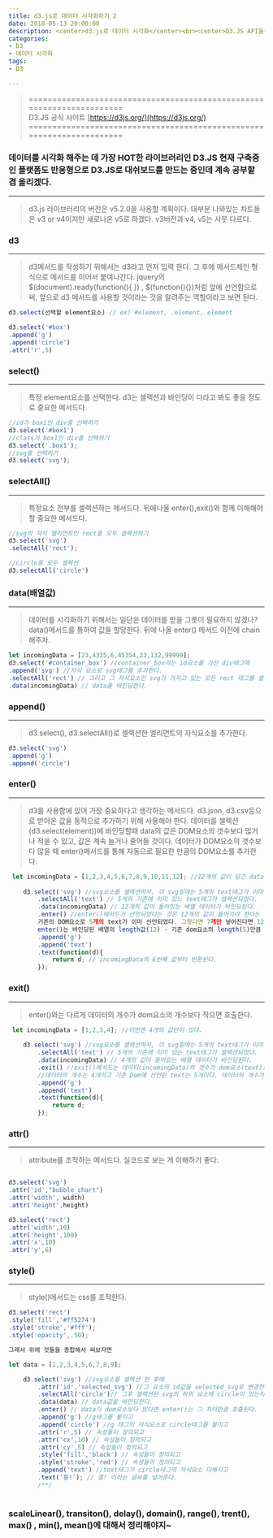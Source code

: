 ```yaml
---
title: d3.js로 데이터 시각화하기 2
date: 2018-05-13 20:00:00
description: <center>d3.js로 데이터 시각화</center><br><center>D3.JS API들</center>
categories:
- D3
- 데이터 시각화
tags:
- D3

---
```


>  ======================================================================<br>
   D3.JS 공식 사이트 [https://d3js.org/](https://d3js.org/)  
   ======================================================================

### 데이터를 시각화 해주는 데 가장 HOT한 라이브러리인 D3.JS 현재 구축중인 플랫폼도 반응형으로 D3.JS로 대쉬보드를 만드는 중인데 계속 공부할 겸 올리겠다.
---

> d3.js 라이브러리의 버전은 v5.2.0을 사용할 계획이다. 대부분 나와있는 차트들은 v3 or v4이지만 새로나온 v5로 하겠다. v3버전과 v4, v5는 사뭇 다르다.


### d3
---
> d3메서드를 작성하기 위해서는 d3라고 먼저 입력 한다. 그 후에 메서드체인 형식으로 메서드를 이어서 붙여나간다.
jquery의 $(document).ready(function(){
}) , $(function(){})처럼 앞에 선언함으로써, 앞으로 d3 메서드를 사용할 것이라는 것을 알려주는 역할이라고 보면 된다.
```javascript
d3.select(선택할 element요소) // ex) #element, .element, element

d3.select('#box')
.append('g')
.append('circle')
.attr('r',5)

```

### select()
---

> 특정 element요소를 선택한다. d3는 셀렉션과 바인딩이 다라고 봐도 좋을 정도로 중요한 메서드다.
```javascript
//id가 box1인 div를 선택하기
d3.select('#box1')
//class가 box1인 div를 선택하기
d3.select('.box1');
//svg를 선택하기
d3.select('svg');
```

### selectAll()
---
> 특정요소 전부를 셀렉션하는 메서드다. 뒤에나올 enter(),exit()와 함께 이해해야할 중요한 메서드다.

```javascript
//svg의 자식 엘리먼트인 rect를 모두 셀렉션하기
d3.select('svg')
.selectAll('rect');

//circle을 모두 셀렉션
d3.selectAll('circle')
```

### data(배열값)
---
> 데이터를 시각화하기 위해서는 일단은 데이터를 받을 그릇이 필요하지 않겠나?
data()메서드를 통하여 값을 할당한다. 뒤에 나올 enter() 메서드 이전에 chain해주자.

```javascript
let incomingData = [23,4335,6,45354,23,132,99999];
d3.select('#container_box') //container_box라는 id요소를 가진 div태그에
.append('svg') //자식 요소로 svg태그를 추가한다.
.selectAll('rect') // 그리고 그 자식요소인 svg가 가지고 있는 모든 rect 태그를 셀렉션하고
.data(incomingData) // data를 바인딩한다.
```

### append()
---

> d3.select(), d3.selectAll()로 셀렉션한 엘리먼트의 자식요소를 추가한다.

```javascript
d3.select('svg')
.append('g')
.append('circle')
```


### enter()
---

> d3를 사용함에 있어 가장 중요하다고 생각하는 메서드다. d3.json, d3.csv등으로 받아온 값을 동적으로 추가하기 위해 사용해야 한다. 데이터를 셀렉션(d3.select(element))에 바인딩할때 data의 값은 DOM요소의 갯수보다 많거나 적을 수 있고, 값은 계속 늘거나 줄어들 것이다. 데이터가 DOM요소의 갯수보다 많을 때 enter()메서드를 통해 자동으로 필요한 만큼의 DOM요소를 추가한다.
```javascript
 let incomingData = [1,2,3,4,5,6,7,8,9,10,11,12]; //12개의 값이 담긴 data가 있다고 하자,
   
    d3.select('svg') //svg요소를 셀렉션하자, 이 svg밑에는 5개의 text태그가 이미 존재한다.
        .selectAll('text') // 5개의 기존에 이미 있느 text태그가 셀렉션되었다.
        .data(incomingData) // 12개의 값이 들어있는 배열 데이터가 바인딩된다.
        .enter() //enter()메서드가 선언되었다는 것은 12개의 값이 들어가야 한다는 것을 의미한다.
        기존의 DOM요소로 5개의 text가 이미 선언되었다. 그렇다면 7개만 넣어진다면 12개 되니,
        enter()는 바인딩된 배열의 length값(12) - 기존 dom요소의 length(5)만큼 호출한다. enter()를 7번 호출하는 것이다.
        .append('g') 
        .append('text')
        .text(function(d){
            return d; // incomingData의 6번째 값부터 반환된다.
        });
```

### exit()
---

> enter()와는 다르게 데이터의 개수가 dom요소의 개수보다 작으면 호출한다.
```javascript
 let incomingData = [1,2,3,4]; //이번엔 4개의 값만이 있다.
   
    d3.select('svg') //svg요소를 셀렉션하자, 이 svg밑에는 5개의 text태그가 이미 존재한다.
        .selectAll('text') // 5개의 기존에 이미 있는 text태그가 셀렉션되었다.
        .data(incomingData) // 4개의 값이 들어있는 배열 데이터가 바인딩된다.
        .exit() //exit()메서드는 데이터(incomingData)의 갯수가 dom요소(text)보다 작으면 실행한다.
        //데이터의 개수는 4개이고 기존 Dom에 선언된 text는 5개이다. 데이터의 개수가 1작다. 즉 exit() 메서드를 실행한다. select()한 svg에 g를 붙이고 g안에 text붙이고 데이터 값을 반환한다.
        .append('g') 
        .append('text')
        .text(function(d){
            return d; 
        });
```

### attr()
---

> attribute를 조작하는 메서드다. 실코드로 보는 게 이해하기 좋다.

```javascript

d3.select('svg')
.attr('id',"bubble_chart")
.attr('width', width)
.attr('height',height)

d3.select('rect')
.attr('width',10)
.attr('height',100)
.attr('x',10)
.attr('y',6)
```
### style()
---

> style()메서드는 css를 조작한다.

```javascript
d3.select('rect')
.style('fill','#ff5274')
.style('stroke','#fff');
.style('opacity',.50);
```

```javascript
그래서 위에 것들을 종합해서 써보자면

let data = [1,2,3,4,5,6,7,8,9];

    d3.select('svg') //svg요소를 셀렉션 한 후에
        .attr('id','selected_svg') //그 요소의 id값을 selected_svg로 변경한다.
        .selectAll('circle')// 그후 셀렉션된 svg의 하위 요소에 circle이 있는지 셀렉션 시도한다.
        .data(data) // data값을 바인딩한다. 
        .enter() // data가 dom요소보다 많다면 enter()는 그 차이만큼 호출된다.
        .append('g') //g태그를 붙이고
        .append('circle') //g 태그의 자식요소로 circle태그를 붙이고
        .attr('r',5) // 속성들이 정의되고
        .attr('cx',10) // 속성들이 정의되고
        .attr('cy',5) // 속성들이 정의되고
        .style('fill','black') // 속성들이 정의되고
        .style('stroke','red') // 속성들이 정의되고
        .append('text') //text태그가 circle태그의 자식요소 더해지고
        .text('흥!'); // 흥! 이라는 글씨를 넣어준다.
        /**/
        
```

###  scaleLinear(), transiton(), delay(), domain(), range(), trent(), max() , min(), mean()에 대해서 정리해야지~


